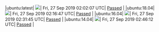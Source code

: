 |ubuntu:latest| ![](https://neilpang.github.io/acmetest/status/ubuntu-latest.svg?1569549727)| Fri, 27 Sep 2019 02:02:07 UTC| [Passed](https://github.com/Neilpang/acmetest/blob/master/logs/ubuntu-latest.out) |
|ubuntu:18.04| ![](https://neilpang.github.io/acmetest/status/ubuntu-18.04.svg?1569550607)| Fri, 27 Sep 2019 02:16:47 UTC| [Passed](https://github.com/Neilpang/acmetest/blob/master/logs/ubuntu-18.04.out) |
|ubuntu:16.04| ![](https://neilpang.github.io/acmetest/status/ubuntu-16.04.svg?1569551505)| Fri, 27 Sep 2019 02:31:45 UTC| [Passed](https://github.com/Neilpang/acmetest/blob/master/logs/ubuntu-16.04.out) |
|ubuntu:14.04| ![](https://neilpang.github.io/acmetest/status/ubuntu-14.04.svg?1569552372)| Fri, 27 Sep 2019 02:46:12 UTC| [Passed](https://github.com/Neilpang/acmetest/blob/master/logs/ubuntu-14.04.out) |
